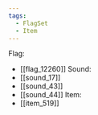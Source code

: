 ```yaml
---
tags:
  - FlagSet
  - Item
---
```

Flag:
- [[flag_12260]]
Sound:
- [[sound_17]]
- [[sound_43]]
- [[sound_44]]
Item:
- [[item_519]]
